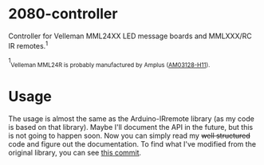 # 2080-controller
Controller for Velleman MML24XX LED message boards and MMLXXX/RC IR remotes.<sup>1</sup>

<sup>1</sup><sub>Velleman MML24R is probably manufactured by Amplus ([AM03128-H11](http://www.amplus.com.hk/LED_%20AM03128-H13.htm)).</sub>

# Usage
The usage is almost the same as the Arduino-IRremote library (as my code is based on that library). Maybe I'll document the API in the future, but this is not going to happen soon. Now you can simply read my <s>well structured</s> code and figure out the documentation. To find what I've modified from the original library, you can see [this commit](https://github.com/crushedice2000/2080-controller/commit/6ade2232c3832eba8bb211379027a647f3132cfd).
